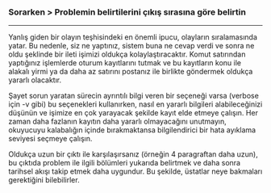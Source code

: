 ### Sorarken > Problemin belirtilerini çıkış sırasına göre belirtin
---

Yanlış giden bir olayın teşhisindeki en önemli ipucu, olayların sıralamasında yatar. Bu nedenle, siz ne yaptınız, sistem buna ne cevap verdi ve sonra ne oldu şeklinde bir ileti işimizi oldukça kolaylaştıracaktır. Komut satırından yaptığınız işlemlerde oturum kayıtlarını tutmak ve bu kayıtların konu ile alakalı yirmi ya da daha az satırını postanız ile birlikte göndermek oldukça yararlı olacaktır.

Şayet sorun yaratan sürecin ayrıntılı bilgi veren bir seçeneği varsa (verbose için -v gibi) bu seçenekleri kullanırken, nasıl en yararlı bilgileri alabileceğinizi düşünün ve işimize en çok yarayacak şekilde kayıt elde etmeye çalışın. Her zaman daha fazlanın kayıtın daha yararlı olmayacağını unutmayın, okuyucuyu kalabalığın içinde bırakmaktansa bilgilendirici bir hata ayıklama seviyesi seçmeye çalışın.

Oldukça uzun bir çıktı ile karşılaşırsanız (örneğin 4 paragraftan daha uzun), bu çıktıda problem ile ilgili bölümleri yukarıda belirtmek ve daha sonra tarihsel akışı takip etmek daha uygundur. Bu şekilde, üstatlar neye bakmaları gerektiğini bilebilirler.